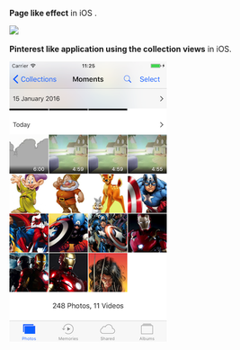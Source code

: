 

**Page like effect** in  iOS .

![](gif/1231.gif) 







**Pinterest like application using the collection views** in iOS.



![alt tag](gif/FutureUpdates.png)










